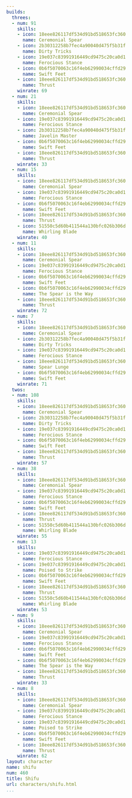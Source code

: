 ```yaml
---
builds:
  threes:
  - num: 91
    skills:
    - icon: 18eee826117df534d91bd518653fc360
      name: Ceremonial Spear
    - icon: 2b30312258b7fec4a90040d475f5b31f
      name: Dirty Tricks
    - icon: 19e037c83991916449cd9475c20ca0d1
      name: Ferocious Stance
    - icon: 0b6f5070063c16f4eb62990034cffd29
      name: Swift Feet
    - icon: 18eee826117df534d91bd518653fc360
      name: Thrust
    winrate: 69
  - num: 21
    skills:
    - icon: 18eee826117df534d91bd518653fc360
      name: Ceremonial Spear
    - icon: 19e037c83991916449cd9475c20ca0d1
      name: Ferocious Stance
    - icon: 2b30312258b7fec4a90040d475f5b31f
      name: Javelin Master
    - icon: 0b6f5070063c16f4eb62990034cffd29
      name: Swift Feet
    - icon: 18eee826117df534d91bd518653fc360
      name: Thrust
    winrate: 33
  - num: 15
    skills:
    - icon: 18eee826117df534d91bd518653fc360
      name: Ceremonial Spear
    - icon: 19e037c83991916449cd9475c20ca0d1
      name: Ferocious Stance
    - icon: 0b6f5070063c16f4eb62990034cffd29
      name: Swift Feet
    - icon: 18eee826117df534d91bd518653fc360
      name: Thrust
    - icon: 51550c5d60b411544a130bfc026b306d
      name: Whirling Blade
    winrate: 40
  - num: 11
    skills:
    - icon: 18eee826117df534d91bd518653fc360
      name: Ceremonial Spear
    - icon: 19e037c83991916449cd9475c20ca0d1
      name: Ferocious Stance
    - icon: 0b6f5070063c16f4eb62990034cffd29
      name: Swift Feet
    - icon: 0b6f5070063c16f4eb62990034cffd29
      name: The Spear is the Way
    - icon: 18eee826117df534d91bd518653fc360
      name: Thrust
    winrate: 72
  - num: 7
    skills:
    - icon: 18eee826117df534d91bd518653fc360
      name: Ceremonial Spear
    - icon: 2b30312258b7fec4a90040d475f5b31f
      name: Dirty Tricks
    - icon: 19e037c83991916449cd9475c20ca0d1
      name: Ferocious Stance
    - icon: 18eee826117df534d91bd518653fc360
      name: Spear Lunge
    - icon: 0b6f5070063c16f4eb62990034cffd29
      name: Swift Feet
    winrate: 71
  twos:
  - num: 108
    skills:
    - icon: 18eee826117df534d91bd518653fc360
      name: Ceremonial Spear
    - icon: 2b30312258b7fec4a90040d475f5b31f
      name: Dirty Tricks
    - icon: 19e037c83991916449cd9475c20ca0d1
      name: Ferocious Stance
    - icon: 0b6f5070063c16f4eb62990034cffd29
      name: Swift Feet
    - icon: 18eee826117df534d91bd518653fc360
      name: Thrust
    winrate: 57
  - num: 38
    skills:
    - icon: 18eee826117df534d91bd518653fc360
      name: Ceremonial Spear
    - icon: 19e037c83991916449cd9475c20ca0d1
      name: Ferocious Stance
    - icon: 0b6f5070063c16f4eb62990034cffd29
      name: Swift Feet
    - icon: 18eee826117df534d91bd518653fc360
      name: Thrust
    - icon: 51550c5d60b411544a130bfc026b306d
      name: Whirling Blade
    winrate: 55
  - num: 13
    skills:
    - icon: 19e037c83991916449cd9475c20ca0d1
      name: Ferocious Stance
    - icon: 19e037c83991916449cd9475c20ca0d1
      name: Poised to Strike
    - icon: 0b6f5070063c16f4eb62990034cffd29
      name: Swift Feet
    - icon: 18eee826117df534d91bd518653fc360
      name: Thrust
    - icon: 51550c5d60b411544a130bfc026b306d
      name: Whirling Blade
    winrate: 53
  - num: 9
    skills:
    - icon: 18eee826117df534d91bd518653fc360
      name: Ceremonial Spear
    - icon: 19e037c83991916449cd9475c20ca0d1
      name: Ferocious Stance
    - icon: 0b6f5070063c16f4eb62990034cffd29
      name: Swift Feet
    - icon: 0b6f5070063c16f4eb62990034cffd29
      name: The Spear is the Way
    - icon: 18eee826117df534d91bd518653fc360
      name: Thrust
    winrate: 33
  - num: 8
    skills:
    - icon: 18eee826117df534d91bd518653fc360
      name: Ceremonial Spear
    - icon: 19e037c83991916449cd9475c20ca0d1
      name: Ferocious Stance
    - icon: 19e037c83991916449cd9475c20ca0d1
      name: Poised to Strike
    - icon: 0b6f5070063c16f4eb62990034cffd29
      name: Swift Feet
    - icon: 18eee826117df534d91bd518653fc360
      name: Thrust
    winrate: 62
layout: character
name: shifu
num: 460
title: Shifu
url: characters/shifu.html
...
```

